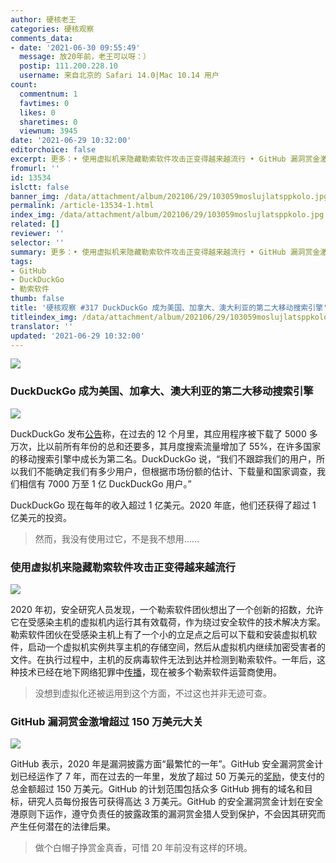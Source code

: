 ```yaml
---
author: 硬核老王
categories: 硬核观察
comments_data:
- date: '2021-06-30 09:55:49'
  message: 放20年前，老王可以呀：）
  postip: 111.200.228.10
  username: 来自北京的 Safari 14.0|Mac 10.14 用户
count:
  commentnum: 1
  favtimes: 0
  likes: 0
  sharetimes: 0
  viewnum: 3945
date: '2021-06-29 10:32:00'
editorchoice: false
excerpt: 更多：• 使用虚拟机来隐藏勒索软件攻击正变得越来越流行 • GitHub 漏洞赏金激增超过 150 万美元大关
fromurl: ''
id: 13534
islctt: false
banner_img: /data/attachment/album/202106/29/103059moslujlatsppkolo.jpg
permalink: /article-13534-1.html
index_img: /data/attachment/album/202106/29/103059moslujlatsppkolo.jpg
related: []
reviewer: ''
selector: ''
summary: 更多：• 使用虚拟机来隐藏勒索软件攻击正变得越来越流行 • GitHub 漏洞赏金激增超过 150 万美元大关
tags:
- GitHub
- DuckDuckGo
- 勒索软件
thumb: false
title: '硬核观察 #317 DuckDuckGo 成为美国、加拿大、澳大利亚的第二大移动搜索引擎'
titleindex_img: /data/attachment/album/202106/29/103059moslujlatsppkolo.jpg
translator: ''
updated: '2021-06-29 10:32:00'
---
```


![](/data/attachment/album/202106/29/103059moslujlatsppkolo.jpg)


### DuckDuckGo 成为美国、加拿大、澳大利亚的第二大移动搜索引擎


![](/data/attachment/album/202106/29/103110bjmmttmmqlssj1ji.png)


DuckDuckGo 发布[公告](https://spreadprivacy.com/duckduckgrowing/)称，在过去的 12 个月里，其应用程序被下载了 5000 多万次，比以前所有年份的总和还要多，其月度搜索流量增加了 55%，在许多国家的移动搜索引擎中成长为第二名。DuckDuckGo 说，“我们不跟踪我们的用户，所以我们不能确定我们有多少用户，但根据市场份额的估计、下载量和国家调查，我们相信有 7000 万至 1 亿 DuckDuckGo 用户。”


DuckDuckGo 现在每年的收入超过 1 亿美元。2020 年底，他们还获得了超过 1 亿美元的投资。



> 
> 然而，我没有使用过它，不是我不想用……
> 
> 
> 


### 使用虚拟机来隐藏勒索软件攻击正变得越来越流行


![](/data/attachment/album/202106/29/103132wyqj8oabifcfujrj.jpg)


2020 年初，安全研究人员发现，一个勒索软件团伙想出了一个创新的招数，允许它在受感染主机的虚拟机内运行其有效载荷，作为绕过安全软件的技术解决方案。勒索软件团伙在受感染主机上有了一个小的立足点之后可以下载和安装虚拟机软件，启动一个虚拟机实例共享主机的存储空间，然后从虚拟机内继续加密受害者的文件。在执行过程中，主机的反病毒软件无法到达并检测到勒索软件。一年后，这种技术已经在地下网络犯罪中[传播](https://therecord.media/using-vms-to-hide-ransomware-attacks-is-becoming-more-popular/)，现在被多个勒索软件运营商使用。



> 
> 没想到虚拟化还被运用到这个方面，不过这也并非无迹可查。
> 
> 
> 


### GitHub 漏洞赏金激增超过 150 万美元大关


![](/data/attachment/album/202106/29/103151g9hx95tujljxe46l.jpg)


GitHub 表示，2020 年是漏洞披露方面“最繁忙的一年”。GitHub 安全漏洞赏金计划已经运作了 7 年，而在过去的一年里，发放了超过 50 万美元的[奖励](https://www.zdnet.com/article/github-bug-bounties-payouts-surge-past-1-5-million-mark/)，使支付的总金额超过 150 万美元。GitHub 的计划范围包括众多 GitHub 拥有的域名和目标，研究人员每份报告可获得高达 3 万美元。GitHub 的安全漏洞赏金计划在安全港原则下运作，遵守负责任的披露政策的漏洞赏金猎人受到保护，不会因其研究而产生任何潜在的法律后果。



> 
> 做个白帽子挣赏金真香，可惜 20 年前没有这样的环境。
> 
> 
>